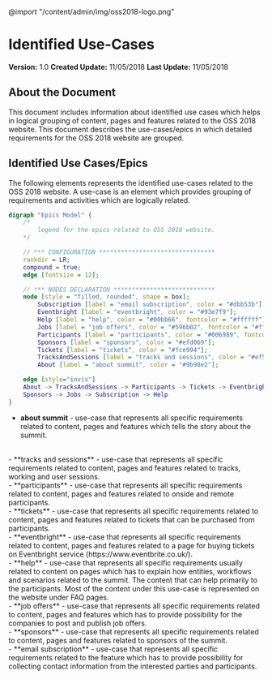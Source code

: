 @import "/content/admin/img/oss2018-logo.png"
# Identified Use-Cases
**Version:** 1.0
**Created Update:** 11/05/2018
**Last Update:** 11/05/2018


## About the Document
This document includes information about identified use cases which helps in logical grouping of content, pages and features related to the OSS 2018 website.
This document describes the use-cases/epics in which detailed requirements for the OSS 2018 website are grouped.

## Identified Use Cases/Epics
The following elements represents the identified use-cases related to the OSS 2018 website.
A use-case is an element which provides grouping of requirements and activities which are logically related.

```Dot
digraph "Epics Model" {
    /*
        legend for the epics related to OSS 2018 website.
    */

    // *** CONFIGURATION ********************************
    rankdir = LR;
    compound = true;
    edge [fontsize = 12];

    // *** NODES DECLARATION ****************************
    node [style = "filled, rounded", shape = box];
        Subscription [label = "email subscription", color = "#dbb53b"];
        Eventbright [label = "eventbright", color = "#93e7f9"];
        Help [label = "help", color = "#00bb66", fontcolor = "#ffffff"];
        Jobs [label = "job offers", color = "#596b02", fontcolor = "#ffffff"];
        Participants [label = "participants", color = "#006989", fontcolor = "#ffffff"];
        Sponsors [label = "sponsors", color = "#efd069"];
        Tickets [label = "tickets", color = "#fce994"];
        TracksAndSessions [label = "tracks and sessions", color = "#ef5bed"];
        About [label = "about summit", color = "#9b98e2"];

    edge [style="invis"]
    About -> TracksAndSessions -> Participants -> Tickets -> Eventbright;
    Sponsors -> Jobs -> Subscription -> Help
}
```
- **about summit** - use-case that represents all specific requirements related to content, pages and features which tells the story about the summit.
<br/>
- **tracks and sessions** - use-case that represents all specific requirements related to content, pages and features related to tracks, working and user sessions.
<br/>
- **participants** - use-case that represents all specific requirements related to content, pages and features related to onside and remote participants.
<br/>
- **tickets** - use-case that represents all specific requirements related to content, pages and features related to tickets that can be purchased from participants.
<br/>
- **eventbright** - use-case that represents all specific requirements related to content, pages and features related to a page for buying tickets on Eventbright service (https://www.eventbrite.co.uk/).
<br/>
- **help** - use-case that represents all specific requirements usually related to content on pages which has to explain how entities, workflows and scenarios related to the summit. The content that can help primarily to the participants. Most of the content under this use-case is represented on the website under FAQ pages.
<br/>
- **job offers** - use-case that represents all specific requirements related to content, pages and features which has to provide possibility for the companies to post and publish job offers.
<br/>
- **sponsors** - use-case that represents all specific requirements related to content, pages and features related to sponsors of the summit.
<br/>
- **email subscription** - use-case that represents all specific requirements related to the feature which has to provide possibility for collecting contact information from the interested parties and participants.
